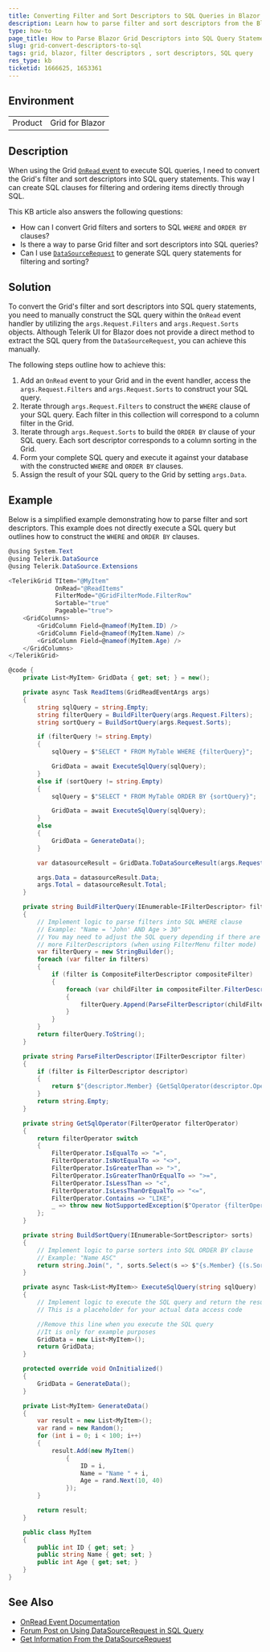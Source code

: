 ```yaml
---
title: Converting Filter and Sort Descriptors to SQL Queries in Blazor Grid
description: Learn how to parse filter and sort descriptors from the Blazor Grid into SQL query statements for manual SQL queries execution using the OnRead event.
type: how-to
page_title: How to Parse Blazor Grid Descriptors into SQL Query Statements
slug: grid-convert-descriptors-to-sql
tags: grid, blazor, filter descriptors , sort descriptors, SQL query
res_type: kb
ticketid: 1666625, 1653361
---
```


## Environment

<table>
    <tbody>
        <tr>
            <td>Product</td>
            <td>Grid for Blazor</td>
        </tr>
    </tbody>
</table>

## Description

When using the Grid [`OnRead` event](slug:grid-events#read-event) to execute SQL queries, I need to convert the Grid's filter and sort descriptors into SQL query statements. This way I can create SQL clauses for filtering and ordering items directly through SQL.

This KB article also answers the following questions:
- How can I convert Grid filters and sorters to SQL `WHERE` and `ORDER BY` clauses?
- Is there a way to parse Grid filter and sort descriptors into SQL queries?
- Can I use [`DataSourceRequest`](slug:common-features-data-binding-onread#event-argument) to generate SQL query statements for filtering and sorting?

## Solution

To convert the Grid's filter and sort descriptors into SQL query statements, you need to manually construct the SQL query within the `OnRead` event handler by utilizing the `args.Request.Filters` and `args.Request.Sorts` objects. Although Telerik UI for Blazor does not provide a direct method to extract the SQL query from the `DataSourceRequest`, you can achieve this manually.

The following steps outline how to achieve this:

1. Add an `OnRead` event to your Grid and in the event handler, access the `args.Request.Filters` and `args.Request.Sorts` to construct your SQL query.
1. Iterate through `args.Request.Filters` to construct the `WHERE` clause of your SQL query. Each filter in this collection will correspond to a column filter in the Grid.
1. Iterate through `args.Request.Sorts` to build the `ORDER BY` clause of your SQL query. Each sort descriptor corresponds to a column sorting in the Grid.
1. Form your complete SQL query and execute it against your database with the constructed `WHERE` and `ORDER BY` clauses.
1. Assign the result of your SQL query to the Grid by setting `args.Data`.

## Example

Below is a simplified example demonstrating how to parse filter and sort descriptors. This example does not directly execute a SQL query but outlines how to construct the `WHERE` and `ORDER BY` clauses.

```csharp
@using System.Text
@using Telerik.DataSource
@using Telerik.DataSource.Extensions

<TelerikGrid TItem="@MyItem"
             OnRead="@ReadItems"
             FilterMode="@GridFilterMode.FilterRow"
             Sortable="true"
             Pageable="true">
    <GridColumns>
        <GridColumn Field=@nameof(MyItem.ID) />
        <GridColumn Field=@nameof(MyItem.Name) />
        <GridColumn Field=@nameof(MyItem.Age) />
    </GridColumns>
</TelerikGrid>

@code {
    private List<MyItem> GridData { get; set; } = new();

    private async Task ReadItems(GridReadEventArgs args)
    {
        string sqlQuery = string.Empty;
        string filterQuery = BuildFilterQuery(args.Request.Filters);
        string sortQuery = BuildSortQuery(args.Request.Sorts);

        if (filterQuery != string.Empty)
        {
            sqlQuery = $"SELECT * FROM MyTable WHERE {filterQuery}";

            GridData = await ExecuteSqlQuery(sqlQuery);
        }
        else if (sortQuery != string.Empty)
        {
            sqlQuery = $"SELECT * FROM MyTable ORDER BY {sortQuery}";

            GridData = await ExecuteSqlQuery(sqlQuery);
        }
        else
        {
            GridData = GenerateData();
        }

        var datasourceResult = GridData.ToDataSourceResult(args.Request);

        args.Data = datasourceResult.Data;
        args.Total = datasourceResult.Total;
    }

    private string BuildFilterQuery(IEnumerable<IFilterDescriptor> filters)
    {
        // Implement logic to parse filters into SQL WHERE clause
        // Example: "Name = 'John' AND Age > 30"
        // You may need to adjust the SQL query depending if there are
        // more FilterDescriptors (when using FilterMenu filter mode)
        var filterQuery = new StringBuilder();
        foreach (var filter in filters)
        {
            if (filter is CompositeFilterDescriptor compositeFilter)
            {
                foreach (var childFilter in compositeFilter.FilterDescriptors)
                {
                    filterQuery.Append(ParseFilterDescriptor(childFilter));
                }
            }
        }
        return filterQuery.ToString();
    }

    private string ParseFilterDescriptor(IFilterDescriptor filter)
    {
        if (filter is FilterDescriptor descriptor)
        {
            return $"{descriptor.Member} {GetSqlOperator(descriptor.Operator)} '{descriptor.Value}'";
        }
        return string.Empty;
    }

    private string GetSqlOperator(FilterOperator filterOperator)
    {
        return filterOperator switch
        {
            FilterOperator.IsEqualTo => "=",
            FilterOperator.IsNotEqualTo => "<>",
            FilterOperator.IsGreaterThan => ">",
            FilterOperator.IsGreaterThanOrEqualTo => ">=",
            FilterOperator.IsLessThan => "<",
            FilterOperator.IsLessThanOrEqualTo => "<=",
            FilterOperator.Contains => "LIKE",
            _ => throw new NotSupportedException($"Operator {filterOperator} is not supported")
        };
    }

    private string BuildSortQuery(IEnumerable<SortDescriptor> sorts)
    {
        // Implement logic to parse sorters into SQL ORDER BY clause
        // Example: "Name ASC"
        return string.Join(", ", sorts.Select(s => $"{s.Member} {(s.SortDirection == ListSortDirection.Ascending ? "ASC" : "DESC")}"));
    }

    private async Task<List<MyItem>> ExecuteSqlQuery(string sqlQuery)
    {
        // Implement logic to execute the SQL query and return the result
        // This is a placeholder for your actual data access code

        //Remove this line when you execute the SQL query
        //It is only for example purposes
        GridData = new List<MyItem>();
        return GridData;
    }

    protected override void OnInitialized()
    {
        GridData = GenerateData();
    }

    private List<MyItem> GenerateData()
    {
        var result = new List<MyItem>();
        var rand = new Random();
        for (int i = 0; i < 100; i++)
        {
            result.Add(new MyItem()
                {
                    ID = i,
                    Name = "Name " + i,
                    Age = rand.Next(10, 40)
                });
        }

        return result;
    }

    public class MyItem
    {
        public int ID { get; set; }
        public string Name { get; set; }
        public int Age { get; set; }
    }
}
```

## See Also

- [OnRead Event Documentation](slug:grid-events#read-event)
- [Forum Post on Using DataSourceRequest in SQL Query](https://www.telerik.com/forums/can-datasourcerequest-be-used-in-sql-query-to-add-where-and-order-by-clauses)
- [Get Information From the DataSourceRequest](slug:components/grid/manual-operations#get-information-from-the-datasourcerequest)
